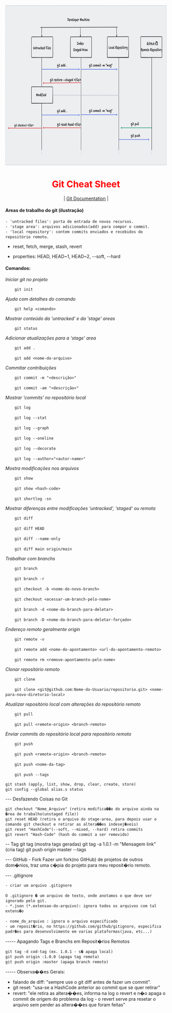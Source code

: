 <div align="center">

  <img src="./.github/assets/git-process.png" alt="Logo" height="500">
  <h1 align="center" style="color:red"><strong>Git Cheat Sheet</strong></h1>

</div>
<div align="center">
    <p>| <a href="https://git-scm.com/doc"> Git Documentation</a> |</p>                    
</div>


#### Areas de trabalho do git (ilustração)
	- 'untracked files': porta de entrada de novos recursos.
	- 'stage area': arquivos adicionados(add) para compor o commit.
	- 'local repository': contem commits enviados e recebidos do repositório remoto.   


- reset, fetch, merge, stash, revert  

- properties: HEAD, HEAD~1, HEAD~2, --soft, --hard 
 		  

#### Comandos:

*Iniciar git no projeto*

```
	git init
``` 


*Ajuda com detalhes do comando*

```
	git help <comando>
``` 


*Mostrar conteúdo da 'untracked' e da 'stage' areas*

```
	git status
``` 


*Adicionar atualizações para a 'stage' area*

```
	git add .

	git add <nome-do-arquivo>
``` 


*Commitar contribuições*

```
	git commit -m "<descrição>"

	git commit -am "<descrição>"
``` 


*Mostrar 'commits' no repositório local*

```
	git log

	git log --stat

	git log --graph

	git log --oneline

	git log --decorate

	git log --author="<autor-name>"
``` 


*Mostra modificações nos arquivos*

```
	git show

	git show <hash-code>

	git shortlog -sn
``` 


*Mostrar diferenças entre modificações 'untracked', 'staged' ou remota*

```
	git diff
	
	git diff HEAD

	git diff --name-only

	git diff main origin/main
``` 


*Trabalhar com branchs*

```
	git branch

	git branch -r 

	git checkout -b <nome-do-novo-branch>

	git checkout <acessar-um-branch-pelo-nome>

	git branch -d <nome-do-branch-para-deletar>

	git branch -D <nome-do-branch-para-deletar-forçado>
``` 


*Endereço remoto geralmente origin*

```
	git remote -v
	
	git remote add <nome-do-apontamento> <url-do-apontamento-remoto>

	git remote rm <remove-apontamento-pelo-nome>
```


*Clonar repositório remoto*

```
	git clone
	
	git clone <git@github.com:Nome-do-Usuario/repositorio.git> <nome-para-novo-diretorio-local>
``` 


*Atualizar repositório local com alterações do repositório remoto*

```
	git pull

	git pull <remote-origin> <branch-remoto>
``` 


*Enviar commits do repositório local para repositório remoto*

```
	git push

	git push <remote-origin> <branch-remoto>

	git push <nome-da-tag>

	git push --tags
``` 

	

	git stash (apply, list, show, drop, clear, create, store)
	git config --global alias.s status 
	
--- Desfazendo Coisas no Git 

	git checkout "Nome_Arquivo" (retira modifica��o do arquivo ainda na �rea de trabalho(unstaged file))
	git reset HEAD (retira o arquivo do stage-area, para depois usar o comando git checkout e retirar as altera��es indesej�veis) 
	git reset "HashCode"(--soft, --mixed, --hard) retira commits
	git revert "Hash-Code" (hash do commit a ser removido)
	
-- Tag
	git tag (mostra tags geradas)
	git tag -a 1.0.1 -m "Mensagem link" (cria tag)
	git push origin master --tags

--- GitHub - Fork
	Fazer um fork(no GitHub) de projetos de outros dom�nios, traz uma c�pia do projeto para meu reposit�rio remoto. 

--- .gitignore 
   
	- criar um arquivo .gitignore
	
	O .gitignore � um arquivo de texto, onde anotamos o que deve ser ignorado pelo git. 
	- *.json (*.extensao-do-arquivo): ignora todos os arquivos com tal extens�o

	- nome_do_arquivo : ignora o arquivo especificado
	- um reposit�rio, no https://github.com/github/gitignore, especifica padr�es para desenvolvimento em varias plataformas(java, etc...) 

----- Apagando Tags e Branchs em Reposit�rios Remotos

	git tag -d cod-tag (ex. 1.0.1 - s� apaga local)
	git push origin :1.0.0 (apaga tag remota)
	git push origin :master (apaga branch remoto)


----- Observa��es Gerais:

- falando de diff: "sempre use o git diff antes de fazer um commit".
- git reset: "usa-se a HashCode anterior ao commit que se quer retirar"
- revert: "ele retira as altera��es, informa na log o revert e n�o apaga o commit de origem do problema da log - o revert serve pra resetar o arquivo sem perder as altera��es que foram feitas"


